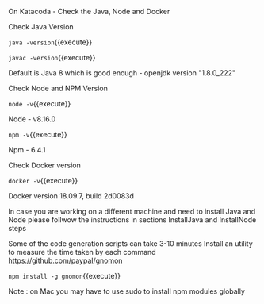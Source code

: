 On Katacoda - Check the Java, Node and Docker

Check Java Version

`java -version`{{execute}}

`javac -version`{{execute}}

Default is Java 8 which is good enough  - openjdk version "1.8.0_222"

Check Node and NPM Version

`node -v`{{execute}}

Node - v8.16.0

`npm -v`{{execute}}

Npm - 6.4.1

Check Docker version

`docker -v`{{execute}}

Docker version 18.09.7, build 2d0083d

In case you are working on a different machine and need to install Java and Node
please follwow the instructions in sections InstallJava and InstallNode steps


Some of the code generation scripts can take 3-10 minutes
Install an utility to measure the time taken by each command 
https://github.com/paypal/gnomon 

`npm install -g gnomon`{{execute}}

Note : on Mac you may have to use sudo to install npm modules globally
